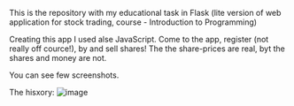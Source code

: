 This is the repository with my educational task in Flask (lite version of web application for stock trading, course - Introduction to Programming)

Creating this app I used alse JavaScript.
Come to the app, register (not really off cource!), by and sell shares!
The the share-prices are real, byt the shares and money are not.

You can see few screenshots.

The hisxory:
![image](https://user-images.githubusercontent.com/106863229/206548273-2fe28f03-c7f4-4417-9285-e1e91716286d.png)

